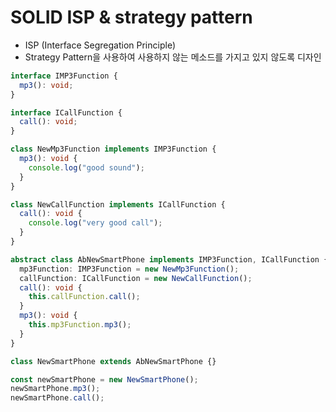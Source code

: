 # SOLID ISP & strategy pattern

- ISP (Interface Segregation Principle)
- Strategy Pattern을 사용하여 사용하지 않는 메소드를 가지고 있지 않도록 디자인

```ts
interface IMP3Function {
  mp3(): void;
}

interface ICallFunction {
  call(): void;
}

class NewMp3Function implements IMP3Function {
  mp3(): void {
    console.log("good sound");
  }
}

class NewCallFunction implements ICallFunction {
  call(): void {
    console.log("very good call");
  }
}

abstract class AbNewSmartPhone implements IMP3Function, ICallFunction {
  mp3Function: IMP3Function = new NewMp3Function();
  callFunction: ICallFunction = new NewCallFunction();
  call(): void {
    this.callFunction.call();
  }
  mp3(): void {
    this.mp3Function.mp3();
  }
}

class NewSmartPhone extends AbNewSmartPhone {}

const newSmartPhone = new NewSmartPhone();
newSmartPhone.mp3();
newSmartPhone.call();
```
